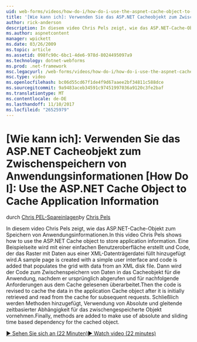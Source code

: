 ```yaml
---
uid: web-forms/videos/how-do-i/how-do-i-use-the-aspnet-cache-object-to-cache-application-information
title: '[Wie kann ich]: Verwenden Sie das ASP.NET Cacheobjekt zum Zwischenspeichern von Anwendungsinformationen | Microsoft Docs'
author: rick-anderson
description: In diesem video Chris Pels zeigt, wie das ASP.NET-Cache-Objekt zum Speichern von Anwendungsinformationen. Eine Beispielseite wird mit einer einfachen Benutzeroberfläche erstellt ein...
ms.author: aspnetcontent
manager: wpickett
ms.date: 03/26/2009
ms.topic: article
ms.assetid: 098fc90c-6bc1-4de6-978d-8024495097a9
ms.technology: dotnet-webforms
ms.prod: .net-framework
msc.legacyurl: /web-forms/videos/how-do-i/how-do-i-use-the-aspnet-cache-object-to-cache-application-information
msc.type: video
ms.openlocfilehash: bc06d55cd67f1de4f9d67aaee2bf34811c588dce
ms.sourcegitcommit: 9a9483aceb34591c97451997036a9120c3fe2baf
ms.translationtype: MT
ms.contentlocale: de-DE
ms.lasthandoff: 11/10/2017
ms.locfileid: "26525979"
---
```

<a name="how-do-i-use-the-aspnet-cache-object-to-cache-application-information"></a>[Wie kann ich]: Verwenden Sie das ASP.NET Cacheobjekt zum Zwischenspeichern von Anwendungsinformationen
[How Do I]: Use the ASP.NET Cache Object to Cache Application Information
====================
<span data-ttu-id="a4ca3-105">durch [Chris PEL-Spareinlagen](https://twitter.com/chrispels)</span><span class="sxs-lookup"><span data-stu-id="a4ca3-105">by [Chris Pels](https://twitter.com/chrispels)</span></span>

<span data-ttu-id="a4ca3-106">In diesem video Chris Pels zeigt, wie das ASP.NET-Cache-Objekt zum Speichern von Anwendungsinformationen.</span><span class="sxs-lookup"><span data-stu-id="a4ca3-106">In this video Chris Pels shows how to use the ASP.NET Cache object to store application information.</span></span> <span data-ttu-id="a4ca3-107">Eine Beispielseite wird mit einer einfachen Benutzeroberfläche erstellt und Code, der das Raster mit Daten aus einer XML-Datenträgerdatei füllt hinzugefügt wird.</span><span class="sxs-lookup"><span data-stu-id="a4ca3-107">A sample page is created with a simple user interface and code is added that populates the grid with data from an XML disk file.</span></span> <span data-ttu-id="a4ca3-108">Dann wird der Code zum Zwischenspeichern von Daten in das Cacheobjekt für die Anwendung, nachdem er ursprünglich abgerufen und für nachfolgende Anforderungen aus dem Cache gelesenen überarbeitet.</span><span class="sxs-lookup"><span data-stu-id="a4ca3-108">Then the code is revised to cache the data in the application Cache object after it is initially retrieved and read from the cache for subsequent requests.</span></span> <span data-ttu-id="a4ca3-109">Schließlich werden Methoden hinzugefügt, Verwendung von Absolute und gleitende zeitbasierter Abhängigkeit für das zwischengespeicherte Objekt vornehmen.</span><span class="sxs-lookup"><span data-stu-id="a4ca3-109">Finally, methods are added to make use of absolute and sliding time based dependency for the cached object.</span></span>

[<span data-ttu-id="a4ca3-110">&#9654; Sehen Sie sich an (22 Minuten)</span><span class="sxs-lookup"><span data-stu-id="a4ca3-110">&#9654; Watch video (22 minutes)</span></span>](https://channel9.msdn.com/Blogs/ASP-NET-Site-Videos/how-do-i-use-the-aspnet-cache-object-to-cache-application-information)
